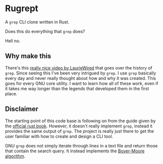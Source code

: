 # Rugrept

A `grep` CLI clone written in Rust. 

Does this do everything that `grep` does?

Hell no.

## Why make this

There's this 
[really nice video by LaurieWired](https://www.youtube.com/watch?v=iQZ81MbjKpU)
that goes over the history of `grep`. Since seeing this I've been very
intrigued by `grep`. I use `grep` basically every day and never really thought
about how and why it was created. This goes for every GNU core utility. I want
to learn how all of these work, even if it takes me way longer than the legends
that developed them in the first place.

## Disclaimer

The starting point of this code base is following on from the guide given by
the [official rust book](https://doc.rust-lang.org/book/title-page.html).
However, it doesn't really implement `grep`, instead it provides the same 
output of `grep`. The project is really just there to get the user familiar
with how to create and design a CLI tool.

GNU `grep` does not simply iterate through lines in a text file and return
those that contain the search query. It instead implements the
[Boyer-Moore algorithm](https://en.wikipedia.org/wiki/Boyer%E2%80%93Moore_string_search_algorithm).
